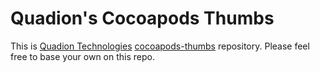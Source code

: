 # Quadion's Cocoapods Thumbs

This is [Quadion Technologies](http://www.quadiontech.com) [cocoapods-thumbs](https://github.com/quadion/cocoapods-thumbs) repository. Please feel free to base your own on this repo.
